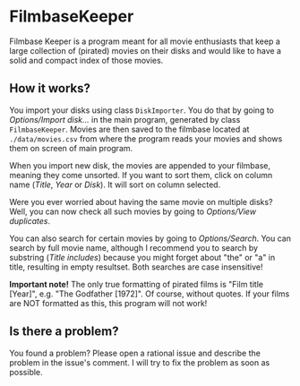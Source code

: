 # FilmbaseKeeper

Filmbase Keeper is a program meant for all movie enthusiasts that keep a large
collection of (pirated) movies on their disks and would like to have a solid and
compact index of those movies.

## How it works?

You import your disks using class ``DiskImporter``. You do that by going to
*Options/Import disk...* in the main program, generated by class ``FilmbaseKeeper``.
Movies are then saved to the filmbase located at ``./data/movies.csv`` from
where the program reads your movies and shows them on screen of main program.

When you import new disk, the movies are appended to your filmbase, meaning they
come unsorted. If you want to sort them, click on column name (*Title*, *Year* or *Disk*).
It will sort on column selected.

Were you ever worried about having the same movie on multiple disks? Well, you can now
check all such movies by going to *Options/View duplicates*.

You can also search for certain movies by going to *Options/Search*. You can search
by full movie name, although I recommend you to search by substring (*Title includes*)
because you might forget about "the" or "a" in title, resulting in empty resultset.
Both searches are case insensitive!

**Important note!** The only true formatting of pirated films is "Film title [Year]", e.g.
"The Godfather [1972]". Of course, without quotes. If your films are NOT formatted as this,
this program will not work!

## Is there a problem?

You found a problem? Please open a rational issue and describe the problem in the
issue's comment. I will try to fix the problem as soon as possible.